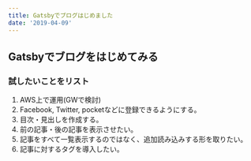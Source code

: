 ```yaml
---
title: Gatsbyでブログはじめました
date: '2019-04-09'
---
```


## Gatsbyでブログをはじめてみる

### 試したいことをリスト

1. AWS上で運用(GWで検討)
2. Facebook, Twitter, pocketなどに登録できるようにする。
3. 目次・見出しを作成する。
4. 前の記事・後の記事を表示させたい。
5. 記事をすべて一覧表示するのではなく、追加読み込みする形を取りたい。
6. 記事に対するタグを導入したい。
